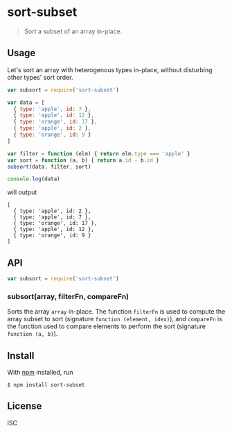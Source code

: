 # sort-subset

> Sort a subset of an array in-place.

## Usage

Let's sort an array with heterogenous types in-place, without disturbing other
types' sort order.

```js
var subsort = require('sort-subset')

var data = [
  { type: 'apple', id: 7 },
  { type: 'apple', id: 12 },
  { type: 'orange', id: 17 },
  { type: 'apple', id: 2 },
  { type: 'orange', id: 9 }
]

var filter = function (elm) { return elm.type === 'apple' }
var sort = function (a, b) { return a.id - b.id }
subsort(data, filter, sort)

console.log(data)
```

will output

```
[
  { type: 'apple', id: 2 },
  { type: 'apple', id: 7 },
  { type: 'orange', id: 17 },
  { type: 'apple', id: 12 },
  { type: 'orange', id: 9 }
]
```

## API

```js
var subsort = require('sort-subset')
```

### subsort(array, filterFn, compareFn)

Sorts the array `array` in-place. The function `filterFn` is used to compute the
array subset to sort (signature `function (element, idex)`), and `compareFn` is
the function used to compare elements to perform the sort (signature `function
(a, b)`).


## Install

With [npm](https://npmjs.org/) installed, run

```
$ npm install sort-subset
```

## License

ISC

